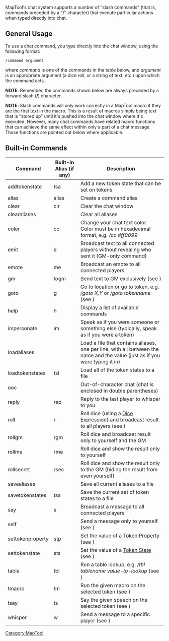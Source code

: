 MapTool's chat system supports a number of "slash commands" (that is,
commands preceded by a "/" character) that execute particular actions
when typed directly into chat.

## General Usage

To use a chat command, you type directly into the chat window, using the
following format:

``` mtmacro numberLines
/command argument
```

where *command* is one of the commands in the table below, and
*argument* is an appropriate argument (a dice roll, or a string of text,
etc.) upon which the command acts.

**NOTE**: Remember, the commands shown below are always preceded by a
forward slash (**/**) character.

**NOTE**: Slash commands will only work correctly in a MapTool macro if
they are the first text in the macro. This is a result of macros simply
being text that is "stored up" until it's pushed into the chat window
where it's executed. However, many chat commands have related macro
functions that can achieve the same effect within only a part of a chat
message. Those functions are pointed out below where applicable.

## Built-in Commands

| Command          | Built-in Alias (if any) | Description                                                                                                                 |
| ---------------- | ----------------------- | --------------------------------------------------------------------------------------------------------------------------- |
| addtokenstate    | tsa                     | Add a new token state that can be set on tokens                                                                             |
| alias            | alias                   | Create a command alias                                                                                                      |
| clear            | clr                     | Clear the chat window                                                                                                       |
| clearaliases     |                         | Clear all aliases                                                                                                           |
| color            | cc                      | Change your chat text color. Color must be in hexadecimal format, e.g. */cc \#ff0099*                                       |
| emit             | e                       | Broadcast text to all connected players without revealing who sent it (GM-only command)                                     |
| emote            | me                      | Broadcast an emote to all connected players                                                                                 |
| gm               | togm                    | Send text to GM exclusively (see )                                                                                          |
| goto             | g                       | Go to location or go to token, e.g. */goto X,Y* or */goto tokenname* (see )                                                 |
| help             | h                       | Display a list of available commands                                                                                        |
| impersonate      | im                      | Speak as if you were someone or something else (typically, speak as if you were a token)                                    |
| loadaliases      |                         | Load a file that contains aliases, one per line, with a : between the name and the value (just as if you were typing it in) |
| loadtokenstates  | tsl                     | Load all of the token states to a file                                                                                      |
| ooc              |                         | Out-of-character chat (chat is enclosed in double parentheses)                                                              |
| reply            | rep                     | Reply to the last player to whisper to you                                                                                  |
| roll             | r                       | Roll dice (using a [Dice Expression](Chat:Dice "wikilink")) and broadcast result to all players (see )                      |
| rollgm           | rgm                     | Roll dice and broadcast result only to yourself and the GM                                                                  |
| rollme           | rme                     | Roll dice and show the result only to yourself                                                                              |
| rollsecret       | rsec                    | Roll dice and show the result only to the GM (hiding the result from even yourself)                                         |
| savealiases      |                         | Save all current aliases to a file                                                                                          |
| savetokenstates  | tss                     | Save the current set of token states to a file                                                                              |
| say              | s                       | Broadcast a message to all connected players                                                                                |
| self             |                         | Send a message only to yourself (see )                                                                                      |
| settokenproperty | stp                     | Set the value of a [Token Property](Token:token_property "wikilink") (see )                                                 |
| settokenstate    | sts                     | Set the value of a [Token State](Token:state "wikilink") (see )                                                             |
| table            | tbl                     | Run a table lookup, e.g. */tbl tablename value-to-lookup* (see )                                                            |
| tmacro           | tm                      | Run the given macro on the selected token (see )                                                                            |
| tsay             | ts                      | Say the given speech on the selected token (see )                                                                           |
| whisper          | w                       | Send a message to a specific player (see )                                                                                  |

[Category:MapTool](Category:MapTool "wikilink")